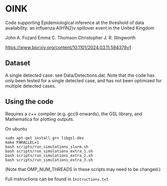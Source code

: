 # OINK

Code supporting Epidemiological inference at the threshold of data availability: an influenza A(H1N2)v spillover event in the United Kingdom 

John A. Fozard Emma C. Thomson Christopher J. R. Illingworth 

https://www.biorxiv.org/content/10.1101/2024.03.11.584378v1

## Dataset

A single detected case: see Data/Detections.dat. Note that the code has only been tested for a single detected case, and has not been optimized for multiple detected cases.

## Using the code

Requires a c++ compiler (e.g. gcc9 onwards), the GSL library, and Mathematica for plotting outputs.

On ubuntu
```
sudo apt-get install g++ libgsl-dev
make PARALLEL=1
bash scripts/run_simulations_slurm.sh
bash scripts/run_simulations_extra_1.sh
bash scripts/run_simulations_extra_2.sh
bash scripts/run_simulations_extra_3.sh
```
(Note that OMP_NUM_THREADS in these scripts may need to be changed.)

Full instructions can be found in `Instructions.txt`



